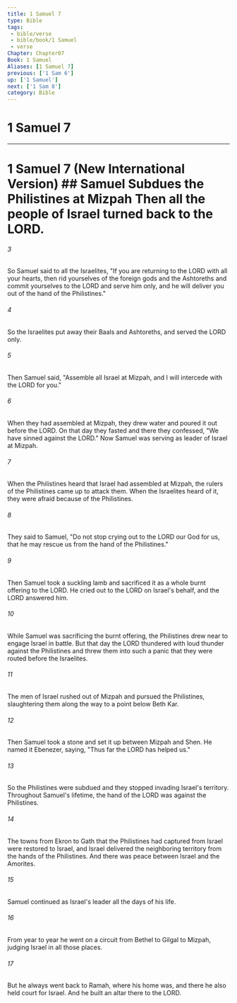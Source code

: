 ```yaml
---
title: 1 Samuel 7
type: Bible
tags:
 - bible/verse
 - bible/book/1 Samuel
 - verse
Chapter: Chapter07
Book: 1 Samuel
Aliases: [1 Samuel 7]
previous: ['1 Sam 6']
up: ['1 Samuel']
next: ['1 Sam 8']
category: Bible
---
```

# 1 Samuel 7

***
# 1 Samuel 7 (New International Version) ## Samuel Subdues the Philistines at Mizpah Then all the people of Israel turned back to the LORD. 

###### 3 
So Samuel said to all the Israelites, "If you are returning to the LORD with all your hearts, then rid yourselves of the foreign gods and the Ashtoreths and commit yourselves to the LORD and serve him only, and he will deliver you out of the hand of the Philistines." 

###### 4 
So the Israelites put away their Baals and Ashtoreths, and served the LORD only. 

###### 5 
Then Samuel said, "Assemble all Israel at Mizpah, and I will intercede with the LORD for you." 

###### 6 
When they had assembled at Mizpah, they drew water and poured it out before the LORD. On that day they fasted and there they confessed, "We have sinned against the LORD." Now Samuel was serving as leader of Israel at Mizpah. 

###### 7 
When the Philistines heard that Israel had assembled at Mizpah, the rulers of the Philistines came up to attack them. When the Israelites heard of it, they were afraid because of the Philistines. 

###### 8 
They said to Samuel, "Do not stop crying out to the LORD our God for us, that he may rescue us from the hand of the Philistines." 

###### 9 
Then Samuel took a suckling lamb and sacrificed it as a whole burnt offering to the LORD. He cried out to the LORD on Israel's behalf, and the LORD answered him. 

###### 10 
While Samuel was sacrificing the burnt offering, the Philistines drew near to engage Israel in battle. But that day the LORD thundered with loud thunder against the Philistines and threw them into such a panic that they were routed before the Israelites. 

###### 11 
The men of Israel rushed out of Mizpah and pursued the Philistines, slaughtering them along the way to a point below Beth Kar. 

###### 12 
Then Samuel took a stone and set it up between Mizpah and Shen. He named it Ebenezer, saying, "Thus far the LORD has helped us." 

###### 13 
So the Philistines were subdued and they stopped invading Israel's territory. Throughout Samuel's lifetime, the hand of the LORD was against the Philistines. 

###### 14 
The towns from Ekron to Gath that the Philistines had captured from Israel were restored to Israel, and Israel delivered the neighboring territory from the hands of the Philistines. And there was peace between Israel and the Amorites. 

###### 15 
Samuel continued as Israel's leader all the days of his life. 

###### 16 
From year to year he went on a circuit from Bethel to Gilgal to Mizpah, judging Israel in all those places. 

###### 17 
But he always went back to Ramah, where his home was, and there he also held court for Israel. And he built an altar there to the LORD. 
